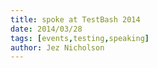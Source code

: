 ```yaml
---
title: spoke at TestBash 2014
date: 2014/03/28
tags: [events,testing,speaking]
author: Jez Nicholson
---
```

